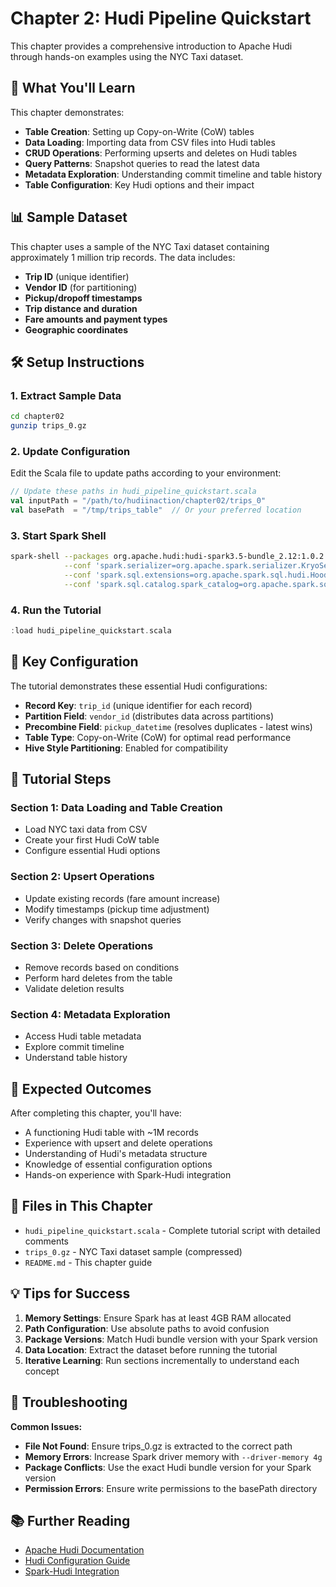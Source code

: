 # Chapter 2: Hudi Pipeline Quickstart

This chapter provides a comprehensive introduction to Apache Hudi through hands-on examples using the NYC Taxi dataset.

## 🚀 What You'll Learn

This chapter demonstrates:

- **Table Creation**: Setting up Copy-on-Write (CoW) tables
- **Data Loading**: Importing data from CSV files into Hudi tables
- **CRUD Operations**: Performing upserts and deletes on Hudi tables
- **Query Patterns**: Snapshot queries to read the latest data
- **Metadata Exploration**: Understanding commit timeline and table history
- **Table Configuration**: Key Hudi options and their impact

## 📊 Sample Dataset

This chapter uses a sample of the NYC Taxi dataset containing approximately 1 million trip records. The data includes:

- **Trip ID** (unique identifier)
- **Vendor ID** (for partitioning)
- **Pickup/dropoff timestamps**
- **Trip distance and duration**
- **Fare amounts and payment types**
- **Geographic coordinates**

## 🛠️ Setup Instructions

### 1. Extract Sample Data
```bash
cd chapter02
gunzip trips_0.gz
```

### 2. Update Configuration
Edit the Scala file to update paths according to your environment:
```scala
// Update these paths in hudi_pipeline_quickstart.scala
val inputPath = "/path/to/hudiinaction/chapter02/trips_0"
val basePath  = "/tmp/trips_table"  // Or your preferred location
```

### 3. Start Spark Shell
```bash
spark-shell --packages org.apache.hudi:hudi-spark3.5-bundle_2.12:1.0.2 \
            --conf 'spark.serializer=org.apache.spark.serializer.KryoSerializer' \
            --conf 'spark.sql.extensions=org.apache.spark.sql.hudi.HoodieSparkSessionExtension' \
            --conf 'spark.sql.catalog.spark_catalog=org.apache.spark.sql.hudi.catalog.HoodieCatalog'
```

### 4. Run the Tutorial
```scala
:load hudi_pipeline_quickstart.scala
```

## 🔧 Key Configuration

The tutorial demonstrates these essential Hudi configurations:

- **Record Key**: `trip_id` (unique identifier for each record)
- **Partition Field**: `vendor_id` (distributes data across partitions)
- **Precombine Field**: `pickup_datetime` (resolves duplicates - latest wins)
- **Table Type**: Copy-on-Write (CoW) for optimal read performance
- **Hive Style Partitioning**: Enabled for compatibility

## 📝 Tutorial Steps

### Section 1: Data Loading and Table Creation
- Load NYC taxi data from CSV
- Create your first Hudi CoW table
- Configure essential Hudi options

### Section 2: Upsert Operations
- Update existing records (fare amount increase)
- Modify timestamps (pickup time adjustment)
- Verify changes with snapshot queries

### Section 3: Delete Operations
- Remove records based on conditions
- Perform hard deletes from the table
- Validate deletion results

### Section 4: Metadata Exploration
- Access Hudi table metadata
- Explore commit timeline
- Understand table history

## 🎯 Expected Outcomes

After completing this chapter, you'll have:

- A functioning Hudi table with ~1M records
- Experience with upsert and delete operations
- Understanding of Hudi's metadata structure
- Knowledge of essential configuration options
- Hands-on experience with Spark-Hudi integration

## 📁 Files in This Chapter

- `hudi_pipeline_quickstart.scala` - Complete tutorial script with detailed comments
- `trips_0.gz` - NYC Taxi dataset sample (compressed)
- `README.md` - This chapter guide

## 💡 Tips for Success

1. **Memory Settings**: Ensure Spark has at least 4GB RAM allocated
2. **Path Configuration**: Use absolute paths to avoid confusion
3. **Package Versions**: Match Hudi bundle version with your Spark version
4. **Data Location**: Extract the dataset before running the tutorial
5. **Iterative Learning**: Run sections incrementally to understand each concept

## 🐛 Troubleshooting

**Common Issues:**
- **File Not Found**: Ensure trips_0.gz is extracted to the correct path
- **Memory Errors**: Increase Spark driver memory with `--driver-memory 4g`
- **Package Conflicts**: Use the exact Hudi bundle version for your Spark version
- **Permission Errors**: Ensure write permissions to the basePath directory

## 📚 Further Reading

- [Apache Hudi Documentation](https://hudi.apache.org/)
- [Hudi Configuration Guide](https://hudi.apache.org/docs/configurations/)
- [Spark-Hudi Integration](https://hudi.apache.org/docs/quick-start-guide/) 